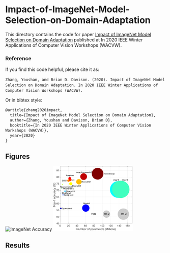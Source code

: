 # Impact-of-ImageNet-Model-Selection-on-Domain-Adaptation

This directory contains the code for paper [Impact of ImageNet Model Selection on Domain Adaptation](https://arxiv.org/pdf/2002.02559.pdf) published at In 2020 IEEE Winter Applications of Computer Vision Workshops (WACVW).


### Reference

If you find this code helpful, please cite it as:

`
Zhang, Youshan, and Brian D. Davison. (2020). Impact of ImageNet Model Selection on Domain Adaptation. In 2020 IEEE Winter Applications of Computer Vision Workshops (WACVW).
`

Or in bibtex style:

```
@article{zhang2020impact,
  title={Impact of ImageNet Model Selection on Domain Adaptation},
  author={Zhang, Youshan and Davison, Brian D},
  booktitle={In 2020 IEEE Winter Applications of Computer Vision Workshops (WACVW)},
  year={2020}
}
```

## Figures
![ImageNet Accuracy](https://github.com/heaventian93/ImageNet-Models-on-Domain-Adaptation/blob/master/Figures/Image_acc.png)
<img src="./Figures/top_1_acc_mem2.png" width="50%">


## Results

